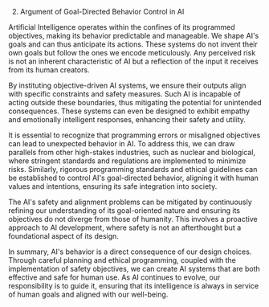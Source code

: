 2. Argument of Goal-Directed Behavior Control in AI

Artificial Intelligence operates within the confines of its programmed objectives, making its behavior predictable and manageable. We shape AI's goals and can thus anticipate its actions. These systems do not invent their own goals but follow the ones we encode meticulously. Any perceived risk is not an inherent characteristic of AI but a reflection of the input it receives from its human creators.

By instituting objective-driven AI systems, we ensure their outputs align with specific constraints and safety measures. Such AI is incapable of acting outside these boundaries, thus mitigating the potential for unintended consequences. These systems can even be designed to exhibit empathy and emotionally intelligent responses, enhancing their safety and utility.

It is essential to recognize that programming errors or misaligned objectives can lead to unexpected behavior in AI. To address this, we can draw parallels from other high-stakes industries, such as nuclear and biological, where stringent standards and regulations are implemented to minimize risks. Similarly, rigorous programming standards and ethical guidelines can be established to control AI's goal-directed behavior, aligning it with human values and intentions, ensuring its safe integration into society.

The AI's safety and alignment problems can be mitigated by continuously refining our understanding of its goal-oriented nature and ensuring its objectives do not diverge from those of humanity. This involves a proactive approach to AI development, where safety is not an afterthought but a foundational aspect of its design.

In summary, AI's behavior is a direct consequence of our design choices. Through careful planning and ethical programming, coupled with the implementation of safety objectives, we can create AI systems that are both effective and safe for human use. As AI continues to evolve, our responsibility is to guide it, ensuring that its intelligence is always in service of human goals and aligned with our well-being.